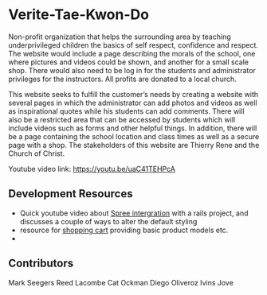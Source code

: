 # Verite-Tae-Kwon-Do
Non-profit organization that helps the surrounding area by teaching underprivileged children the basics of self respect, confidence and respect. The website would include a page describing the morals of the school, one where pictures and videos could be shown, and another for a small scale shop. There would also need to be log in for the students and administrator privileges for the instructors. All profits are donated to a local church.

This website seeks to fulfill the customer’s needs by creating a website with several pages in which the administrator can add photos and videos as well as inspirational quotes while his students can add comments. There will also be a restricted area that can be accessed by students which will include videos such as forms and other helpful things. In addition, there will be a page containing the school location and class times as well as a secure page with a shop. The stakeholders of this website are Thierry Rene and the Church of Christ.

Youtube video link: https://youtu.be/uaC41TEHPcA

## Development Resources
* Quick youtube video about [Spree intergration](https://www.youtube.com/watch?v=IgCVg-GaQ2k) with a rails project, and discusses a couple of ways to alter the default styling
* resource for [shopping cart](https://richonrails.com/articles/building-a-shopping-cart-in-ruby-on-rails) providing basic product models etc.
* 

## Contributors
Mark Seegers
Reed Lacombe
Cat Ockman
Diego Oliveroz
Ivins Jove
